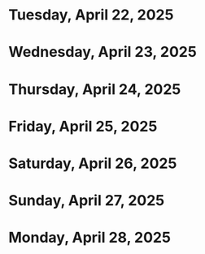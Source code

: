 # Tuesday, April 22, 2025

# Wednesday, April 23, 2025

# Thursday, April 24, 2025

# Friday, April 25, 2025

# Saturday, April 26, 2025

# Sunday, April 27, 2025

# Monday, April 28, 2025

